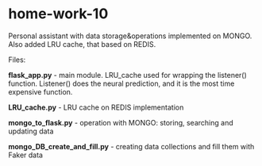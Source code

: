 # home-work-10

Personal assistant with  data storage&operations implemented on MONGO. Also added LRU cache, that based  on REDIS.

Files:

**flask_app.py** - main module. LRU_cache used for wrapping the listener() function. Listener() does the neural prediction, and it is the most time expensive function.

**LRU_cache.py** - LRU cache on REDIS implementation 

**mongo_to_flask.py** - operation with MONGO: storing, searching and updating data

**mongo_DB_create_and_fill.py** - creating data collections and fill them with Faker data
